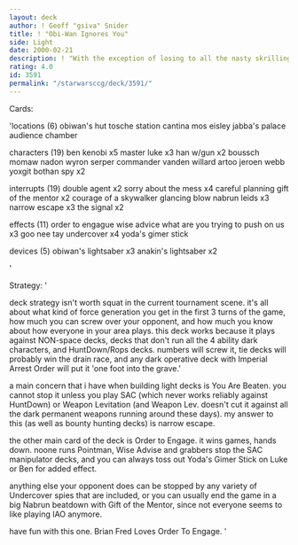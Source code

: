 ```yaml
---
layout: deck
author: ! Geoff "gsiva" Snider
title: ! "Obi-Wan Ignores You"
side: Light
date: 2000-02-21
description: ! "With the exception of losing to all the nasty skrilling odds decks making a comeback in my area, this deck tends to do well simply because noone plays dark side space decks anymore, and everyone runs either HuntDown or Ralltir Ops."
rating: 4.0
id: 3591
permalink: "/starwarsccg/deck/3591/"
---
```

Cards: 

'locations (6)
obiwan's hut
tosche station
cantina
mos eisley
jabba's palace
audience chamber

characters (19)
ben kenobi x5
master luke x3
han w/gun x2
boussch
momaw nadon
wyron serper
commander vanden willard
artoo
jeroen webb
yoxgit
bothan spy x2

interrupts (19)
double agent x2
sorry about the mess x4
careful planning
gift of the mentor x2
courage of a skywalker
glancing blow
nabrun leids x3
narrow escape x3
the signal x2

effects (11)
order to engague
wise advice
what are you trying to push on us x3
goo nee tay
undercover x4
yoda's gimer stick

devices (5)
obiwan's lightsaber x3
anakin's lightsaber x2

'

Strategy: '

deck strategy isn't worth squat in the current tournament scene.	it's all about what kind of force generation you get in the first 3 turns of the game, how much you can screw over your opponent, and how much you know about how everyone in your area plays.  this deck works because it plays against NON-space decks, decks that don't run all the 4 ability dark characters, and HuntDown/Rops decks.  numbers will screw it, tie decks will probably win the drain race, and any dark operative deck with Imperial Arrest Order will put it 'one foot into the grave.'

a main concern that i have when building light decks is You Are Beaten.  you cannot stop it unless you play SAC (which never works reliably against HuntDown) or Weapon Levitation (and Weapon Lev. doesn't cut it against all the dark permanent weapons running around these days).
my answer to this (as well as bounty hunting decks) is narrow escape.

the other main card of the deck is Order to Engage.  it wins games, hands down.  noone runs Pointman, Wise Advise and grabbers stop the SAC manipulator decks, and you can always toss out Yoda's Gimer Stick on Luke or Ben for added effect.

anything else your opponent does can be stopped by any variety of Undercover spies that are included, or you can usually end the game in a big Nabrun beatdown with Gift of the Mentor, since not everyone seems to like playing IAO anymore.

have fun with this one.
Brian Fred Loves Order To Engage. '
